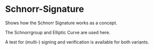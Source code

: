 # Schnorr-Signature

Shows how the Schnorr Signature works as a concept. 

The Schnorrgroup and Elliptic Curve are used here.

A test for (multi-) signing and verification is available for both variants.

